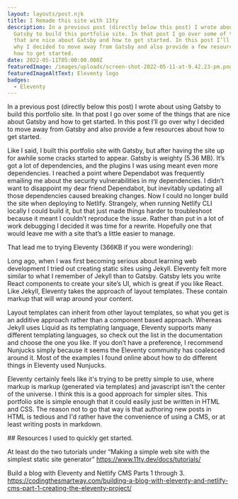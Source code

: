 ```yaml
---
layout: layouts/post.njk
title: I Remade this site with 11ty
description: In a previous post (directly below this post) I wrote about using
  Gatsby to build this portfolio site. In that post I go over some of the things
  that are nice about Gatsby and how to get started. In this post I’ll go over
  why I decided to move away from Gatsby and also provide a few resources about
  how to get started.
date: 2022-05-11T05:00:00.000Z
featuredImage: /images/uploads/screen-shot-2022-05-11-at-9.42.23-pm.png
featuredImageAltText: Eleventy logo
badges:
  - Eleventy
---
```

In a previous post (directly below this post) I wrote about using Gatsby to build this portfolio site. In that post I go over some of the things that are nice about Gatsby and how to get started. In this post I’ll go over why I decided to move away from Gatsby and also provide a few resources about how to get started.

 Like I said, I built this portfolio site with Gatsby, but after having the site up for awhile some cracks started to appear. Gatsby is weighty (5.36 MB). It’s got a lot of dependencies, and the plugins I was using meant even more dependencies. I reached a point where Dependabot was frequently emailing me about the security vulnerabilities in my dependencies. I didn’t want to disappoint my dear friend Dependabot, but inevitably updating all those dependencies caused breaking changes. Now I could no longer build the site when deploying to Netlify. Strangely, when running Netlify CLI locally I could build it, but that just made things harder to troubleshoot because it meant I couldn’t reproduce the issue. Rather than put in a lot of work debugging I decided it was time for a rewrite. Hopefully one that would leave me with a site that’s a little easier to manage. 

That lead me to trying Eleventy (366KB if you were wondering):

Long ago, when I was first becoming serious about learning web development I tried out creating static sites using Jekyll. Eleventy felt more similar to what I remember of Jekyll than to Gatsby. Gatsby lets you write React components to create your site’s UI, which is great if you like React. Like Jekyll, Eleventy takes the approach of layout templates. These contain markup that will wrap around your content. 

Layout templates can inherit from other layout templates, so what you get is an additive approach rather than a component based approach. Whereas Jekyll uses Liquid as its templating language, Eleventy supports many different templating languages, so check out the list in the documentation and choose the one you like. If you don’t have a preference, I recommend Nunjucks simply because it seems the Eleventy community has coalesced around it. Most of the examples I found online about how to do different things in Eleventy used Nunjucks.

Eleventy certainly feels like it's trying to be pretty simple to use, where markup is markup (generated via templates) and javascript isn't the center of the universe. I think this is a good approach for simpler sites. This portfolio site is simple enough that it could easily just be written in HTML and CSS. The reason not to go that way is that authoring new posts in HTML is tedious and I'd rather have the convenience of using a CMS, or at least writing posts in markdown.

\## Resources I used to quickly get started.

At least do the two tutorials under “Making a simple web site with the simplest static site generator” 
<https://www.11ty.dev/docs/tutorials/>

Build a blog with Eleventy and Netlify CMS Parts 1 through 3. 
<https://codingthesmartway.com/building-a-blog-with-eleventy-and-netlify-cms-part-1-creating-the-eleventy-project/>